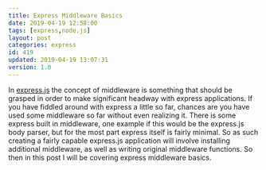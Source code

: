 ```yaml
---
title: Express Middleware Basics
date: 2019-04-19 12:58:00
tags: [express,node.js]
layout: post
categories: express
id: 419
updated: 2019-04-19 13:07:31
version: 1.0
---
```


In [express.js](https://expressjs.com/) the concept of middleware is something that should be grasped in order to make significant headway with express applications. If you have fiddled around with express a little so far, chances are you have used some middleware so far without even realizing it. There is some express built in middleware, one example if this would be the express.js body parser, but for the most part express itself is fairly minimal. So as such creating a fairly capable express.js application will involve installing additional middleware, as well as writing original middleware functions. So then in this post I will be covering express middleware basics.

<!-- more -->
